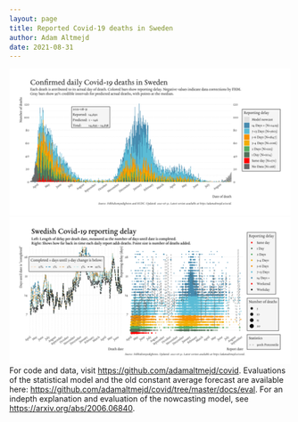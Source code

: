 ```yaml
---
layout: page
title: Reported Covid-19 deaths in Sweden
author: Adam Altmejd
date: 2021-08-31
---
```


![Graph of Swedish Covid-19 deaths with reporting delay.](deaths_lag_sweden_2021-08-31.png "Swedish Covid-19 deaths.")
![Graph of Swedish Covid-19 reporting delay in daily deaths.](lag_trend_sweden_2021-08-31.png "Trend in Swedish Covid-19 mortality reporting delay.")
For code and data, visit <https://github.com/adamaltmejd/covid>.
Evaluations of the statistical model and the old constant average forecast are available here: <https://github.com/adamaltmejd/covid/tree/master/docs/eval>.
For an indepth explanation and evaluation of the nowcasting model, see <https://arxiv.org/abs/2006.06840>.
